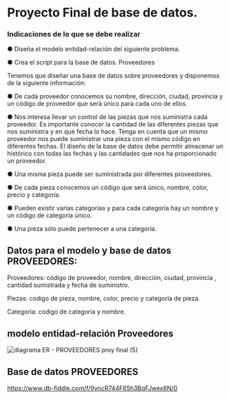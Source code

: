 # Proyecto Final de base de datos.
### Indicaciones de lo que se debe realizar

● Diseña el modelo entidad-relación del siguiente problema.

● Crea el script para la base de datos.
Proveedores



Tenemos que diseñar una base de datos sobre proveedores y disponemos de
la siguiente información:

● De cada proveedor conocemos su nombre, dirección, ciudad, provincia y
un código de proveedor que será único para cada uno de ellos.

● Nos interesa llevar un control de las piezas que nos suministra cada
proveedor. Es importante conocer la cantidad de las diferentes piezas
que nos suministra y en qué fecha lo hace. Tenga en cuenta que un
mismo proveedor nos puede suministrar una pieza con el mismo código
en diferentes fechas. El diseño de la base de datos debe permitir
almacenar un histórico con todas las fechas y las cantidades que nos ha
proporcionado un proveedor.

● Una misma pieza puede ser suministrada por diferentes proveedores.

● De cada pieza conocemos un código que será único, nombre, color,
precio y categoría.

● Pueden existir varias categorías y para cada categoría hay un nombre y
un código de categoría único.

● Una pieza sólo puede pertenecer a una categoría.





##  Datos para el modelo y base de datos PROVEEDORES:

Proveedores:  código de proveedor, nombre, dirección, ciudad, provincia , cantidad sumistrada y fecha de suministro. 

Piezas: codigo de pieza, nombre, color, precio y categoría de pieza.

Categoría: codigo de categoria y nombre.



## modelo entidad-relación Proveedores


![diagrama ER - PROVEEDORES proy final (5)](https://user-images.githubusercontent.com/104279978/173272448-c57ff424-aa68-450c-83ce-ad134b36744a.jpg)



## Base de datos PROVEEDORES
https://www.db-fiddle.com/f/9yncR744F65h3BqFJwex6N/0
